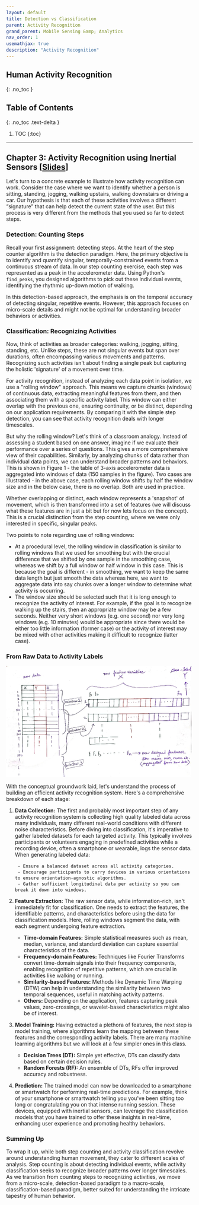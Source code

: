 ```yaml
---
layout: default
title: Detection vs Classification
parent: Activity Recognition
grand_parent: Mobile Sensing &amp; Analytics
nav_order: 1
usemathjax: true
description: "Activity Recognition"
---
```

## Human Activity Recognition
{: .no_toc }

## Table of Contents
{: .no_toc .text-delta }

1. TOC
{:toc}
---


## Chapter 3: Activity Recognition using Inertial Sensors [[Slides](https://drive.google.com/file/d/1qfVTzDZgv0Lk49Z2MUrz-yQPi1wBF5xX/view?usp=drive_link)]

Let's turn to a concrete example to illustrate how activity recognition can work. Consider the case where we want to identify whether a person is sitting, standing, jogging, walking upstairs, walking downstairs or driving a car. Our hypothesis is that each of these activities involves a different “signature” that can help detect the current state of the user. But this process is very different from the methods that you used so far to detect steps.

### **Detection: Counting Steps**

Recall your first assignment: detecting steps. At the heart of the step counter algorithm is the detection paradigm. Here, the primary objective is to identify and quantify singular, temporally-constrained events from a continuous stream of data. In our step counting exercise, each step was represented as a peak in the accelerometer data. Using Python's `find_peaks`, you designed algorithms to pick out these individual events, identifying the rhythmic up-down motion of walking.

In this detection-based approach, the emphasis is on the temporal accuracy of detecting singular, repetitive events. However, this approach focuses on micro-scale details and might not be optimal for understanding broader behaviors or activities.

### **Classification: Recognizing Activities**

Now, think of activities as broader categories: walking, jogging, sitting, standing, etc. Unlike steps, these are not singular events but span over durations, often encompassing various movements and patterns. Recognizing such activities isn't about finding a single peak but capturing the holistic 'signature' of a movement over time.

For activity recognition, instead of analyzing each data point in isolation, we use a "rolling window" approach. This means we capture chunks (windows) of continuous data, extracting meaningful features from them, and then associating them with a specific activity label. This window can either overlap with the previous one, ensuring continuity, or be distinct, depending on our application requirements. By comparing it with the simple step detection, you can see that activity recognition deals with longer timescales.

But why the rolling window? Let's think of a classroom analogy. Instead of assessing a student based on one answer, imagine if we evaluate their performance over a series of questions. This gives a more comprehensive view of their capabilities. Similarly, by analyzing chunks of data rather than individual data points, we can understand broader patterns and behaviors. This is shown in Figure 1 - the table of 3-axis accelerometer data is aggregated into windows of data (150 samples in the figure). Two cases are illustrated - in the above case, each rolling window shifts by half the window size and in the below case, there is no overlap. Both are used in practice.

Whether overlapping or distinct, each window represents a 'snapshot' of movement, which is then transformed into a set of features (we will discuss what these features are in just a bit but for now lets focus on the concept). This is a crucial distinction from the step counting, where we were only interested in specific, singular peaks.

Two points to note regarding use of rolling windows:
- At a procedural level, the rolling window in classification is similar to rolling windows that we used for smoothing but with the crucial difference that we shifted by one sample in the smoothing case, whereas we shift by a full window or half window in this case. This is because the goal is different - in smoothing, we want to keep the same data length but just smooth the data whereas here, we want to aggregate data into say chunks over a longer window to determine what activity is occurring.
- The window size should be selected such that it is long enough to recognize the activity of interest. For example, if the goal is to recognize walking up the stairs, then an appropriate window may be a few seconds. Neither very short windows (e.g. one second) nor very long windows (e.g. 10 minutes) would be appropriate since there would be either too little information (former case) or the activity of interest may be mixed with other activities making it difficult to recognize (latter case).

### From Raw Data to Activity Labels

<p float="left">
  <img src="images/raw-data-to-features.png" alt="drawing" width="500">
</p>

With the conceptual groundwork laid, let's understand the process of building an efficient activity recognition system. Here's a comprehensive breakdown of each stage:

1. **Data Collection:** The first and probably most important step of any activity recognition system is collecting high quality labeled data across many individuals, many different real-world conditions with different noise characteristics. Before diving into classification, it's imperative to gather labeled datasets for each targeted activity. This typically involves participants or volunteers engaging in predefined activities while a recording device, often a smartphone or wearable, logs the sensor data. When generating labeled data:

        - Ensure a balanced dataset across all activity categories.
        - Encourage participants to carry devices in various orientations to ensure orientation-agnostic algorithms.
        - Gather sufficient longitudinal data per activity so you can break it down into windows. 

2. **Feature Extraction:** The raw sensor data, while information-rich, isn't immediately fit for classification. One needs to extract the features, the identifiable patterns, and characteristics before using the data for classification models. Here, rolling windows segment the data, with each segment undergoing feature extraction. 

    - **Time-domain Features:** Simple statistical measures such as mean, median, variance, and standard deviation can capture essential characteristics of the data.
    - **Frequency-domain Features:** Techniques like Fourier Transforms convert time-domain signals into their frequency components, enabling recognition of repetitive patterns, which are crucial in activities like walking or running.
    - **Similarity-based Features:** Methods like Dynamic Time Warping (DTW) can help in understanding the similarity between two temporal sequences, useful in matching activity patterns.
    - **Others:** Depending on the application, features capturing peak values, zero-crossings, or wavelet-based characteristics might also be of interest.

3. **Model Training:** Having extracted a plethora of features, the next step is model training, where algorithms learn the mapping between these features and the corresponding activity labels. There are many machine learning algorithms but we will look at a few simpler ones in this class.
	- **Decision Trees (DT):** Simple yet effective, DTs can classify data based on certain decision rules.
	- **Random Forests (RF):** An ensemble of DTs, RFs offer improved accuracy and robustness.

4. **Prediction:** The trained model can now be downloaded to a smartphone or smartwatch for performing real-time predictions. For example, think of your smartphone or smartwatch telling you you've been sitting too long or congratulating you on that intense running session. These devices, equipped with inertial sensors, can leverage the classification models that you have trained to offer these insights in real-time, enhancing user experience and promoting healthy behaviors.

### Summing Up

To wrap it up, while both step counting and activity classification revolve around understanding human movement, they cater to different scales of analysis. Step counting is about detecting individual events, while activity classification seeks to recognize broader patterns over longer timescales. As we transition from counting steps to recognizing activities, we move from a micro-scale, detection-based paradigm to a macro-scale, classification-based paradigm, better suited for understanding the intricate tapestry of human behavior.

